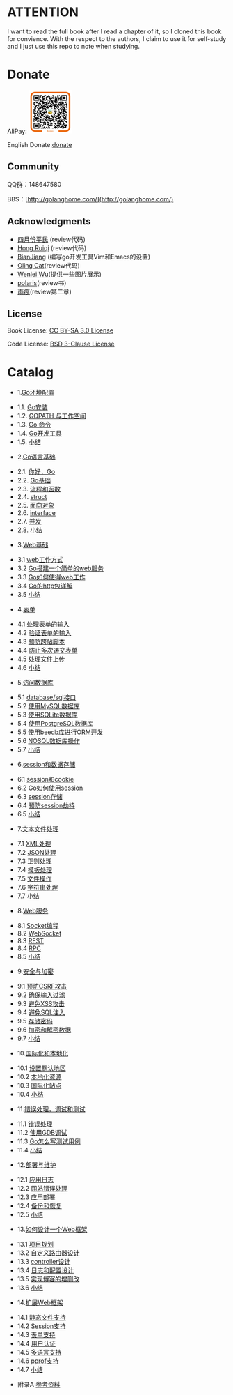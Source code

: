 # ATTENTION

I want to read the full book after I read a chapter of it, so I cloned this book for convience. With the respect to the authors, I claim to use it for self-study and I just use this repo to note when studying.

# Donate

AliPay: <img src="zh/images/alipay.png" alt="alipay" width="100" height="100">

English Donate:[donate](http://beego.me/donate)

## Community
QQ群：148647580

BBS：[http://golanghome.com/](http://golanghome.com/)

## Acknowledgments

 - [四月份平民](https://plus.google.com/110445767383269817959) (review代码)
 - [Hong Ruiqi](https://github.com/hongruiqi) (review代码)
 - [BianJiang](https://github.com/border) (编写go开发工具Vim和Emacs的设置)
 - [Oling Cat](https://github.com/OlingCat)(review代码)
 - [Wenlei Wu](mailto:spadesacn@gmail.com)(提供一些图片展示)
 - [polaris](https://github.com/polaris1119)(review书)
 - [雨痕](https://github.com/qyuhen)(review第二章)

## License
Book License: [CC BY-SA 3.0 License](http://creativecommons.org/licenses/by-sa/3.0/)

Code License: [BSD 3-Clause License](<https://github.com/astaxie/build-web-application-with-golang/blob/master/LICENSE.md>)

# Catalog
* 1.[Go环境配置](zh/01.0.md)
 - 1.1. [Go安装](zh/01.1.md)
 - 1.2. [GOPATH 与工作空间](zh/01.2.md)
 - 1.3. [Go 命令](zh/01.3.md)
 - 1.4. [Go开发工具](zh/01.4.md)
 - 1.5. [小结](zh/01.5.md)
* 2.[Go语言基础](zh/02.0.md)
 - 2.1. [你好，Go](zh/02.1.md)
 - 2.2. [Go基础](zh/02.2.md)
 - 2.3. [流程和函数](zh/02.3.md)
 - 2.4. [struct](zh/02.4.md)
 - 2.5. [面向对象](zh/02.5.md)
 - 2.6. [interface](zh/02.6.md)
 - 2.7. [并发](zh/02.7.md)
 - 2.8. [小结](zh/02.8.md)
* 3.[Web基础](zh/03.0.md)
 - 3.1 [web工作方式](zh/03.1.md)
 - 3.2 [Go搭建一个简单的web服务](zh/03.2.md)
 - 3.3 [Go如何使得web工作](zh/03.3.md)
 - 3.4 [Go的http包详解](zh/03.4.md)
 - 3.5 [小结](zh/03.5.md)
* 4.[表单](zh/04.0.md)
 - 4.1 [处理表单的输入](zh/04.1.md)
 - 4.2 [验证表单的输入](zh/04.2.md)
 - 4.3 [预防跨站脚本](zh/04.3.md)
 - 4.4 [防止多次递交表单](zh/04.4.md)
 - 4.5 [处理文件上传](zh/04.5.md)
 - 4.6 [小结](zh/04.6.md)
* 5.[访问数据库](zh/05.0.md)
 - 5.1 [database/sql接口](zh/05.1.md)
 - 5.2 [使用MySQL数据库](zh/05.2.md)
 - 5.3 [使用SQLite数据库](zh/05.3.md)
 - 5.4 [使用PostgreSQL数据库](zh/05.4.md)
 - 5.5 [使用beedb库进行ORM开发](zh/05.5.md)
 - 5.6 [NOSQL数据库操作](zh/05.6.md)
 - 5.7 [小结](zh/05.7.md)
* 6.[session和数据存储](zh/06.0.md)
 - 6.1 [session和cookie](zh/06.1.md)
 - 6.2 [Go如何使用session](zh/06.2.md)
 - 6.3 [session存储](zh/06.3.md)
 - 6.4 [预防session劫持](zh/06.4.md)
 - 6.5 [小结](zh/06.5.md)
* 7.[文本文件处理](zh/07.0.md)
 - 7.1 [XML处理](zh/07.1.md)
 - 7.2 [JSON处理](zh/07.2.md)
 - 7.3 [正则处理](zh/07.3.md)
 - 7.4 [模板处理](zh/07.4.md)
 - 7.5 [文件操作](zh/07.5.md)
 - 7.6 [字符串处理](zh/07.6.md)
 - 7.7 [小结](zh/07.7.md)
* 8.[Web服务](zh/08.0.md)
 - 8.1 [Socket编程](zh/08.1.md)
 - 8.2 [WebSocket](zh/08.2.md)
 - 8.3 [REST](zh/08.3.md)
 - 8.4 [RPC](zh/08.4.md)
 - 8.5 [小结](zh/08.5.md)
* 9.[安全与加密](zh/09.0.md)
 - 9.1 [预防CSRF攻击](zh/09.1.md)
 - 9.2 [确保输入过滤](zh/09.2.md)
 - 9.3 [避免XSS攻击](zh/09.3.md)
 - 9.4 [避免SQL注入](zh/09.4.md)
 - 9.5 [存储密码](zh/09.5.md)
 - 9.6 [加密和解密数据](zh/09.6.md)
 - 9.7 [小结](zh/09.7.md)
* 10.[国际化和本地化](zh/10.0.md)
 - 10.1 [设置默认地区](zh/10.1.md)
 - 10.2 [本地化资源](zh/10.2.md)
 - 10.3 [国际化站点](zh/10.3.md)
 - 10.4 [小结](zh/10.4.md)
* 11.[错误处理，调试和测试](zh/11.0.md)
 - 11.1 [错误处理](zh/11.1.md)
 - 11.2 [使用GDB调试](zh/11.2.md)
 - 11.3 [Go怎么写测试用例](zh/11.3.md)
 - 11.4 [小结](zh/11.4.md)
* 12.[部署与维护](zh/12.0.md)
 - 12.1 [应用日志](zh/12.1.md)
 - 12.2 [网站错误处理](zh/12.2.md)
 - 12.3 [应用部署](zh/12.3.md)
 - 12.4 [备份和恢复](zh/12.4.md)
 - 12.5 [小结](zh/12.5.md)
* 13.[如何设计一个Web框架](zh/13.0.md)
 - 13.1 [项目规划](zh/13.1.md)
 - 13.2 [自定义路由器设计](zh/13.2.md)
 - 13.3 [controller设计](zh/13.3.md)
 - 13.4 [日志和配置设计](zh/13.4.md)
 - 13.5 [实现博客的增删改](zh/13.5.md)
 - 13.6 [小结](zh/13.6.md)
* 14.[扩展Web框架](zh/14.0.md)
 - 14.1 [静态文件支持](zh/14.1.md)
 - 14.2 [Session支持](zh/14.2.md)
 - 14.3 [表单支持](zh/14.3.md)
 - 14.4 [用户认证](zh/14.4.md)
 - 14.5 [多语言支持](zh/14.5.md)
 - 14.6 [pprof支持](zh/14.6.md)
 - 14.7 [小结](zh/14.7.md)
* 附录A [参考资料](zh/ref.md)

